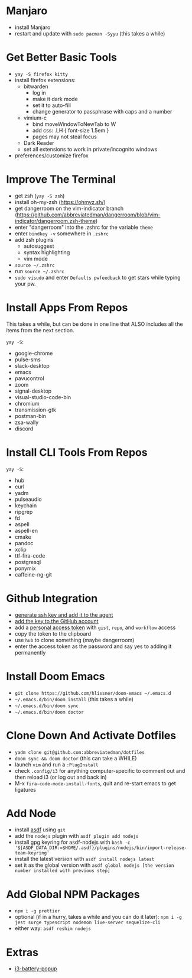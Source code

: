 # Manjaro

- install Manjaro
- restart and update with `sudo pacman -Syyu` (this takes a while)

# Get Better Basic Tools

- `yay -S firefox kitty`
- install firefox extensions:
  - bitwarden
    - log in
    - make it dark mode
    - set it to auto-fill
    - change generator to passphrase with caps and a number
  - vimium-c
    - bind moveWindowToNewTab to W
    - add css: .LH { font-size 1.5em }
    - pages may not steal focus
  - Dark Reader
  - set all extensions to work in private/incognito windows
- preferences/customize firefox

# Improve The Terminal

- get zsh (`yay -S zsh`)
- install oh-my-zsh (https://ohmyz.sh/)
- get dangerroom on the vim-indicator branch (https://github.com/abbreviatedman/dangerroom/blob/vim-indicator/dangerroom.zsh-theme)
- enter "dangerroom" into the .zshrc for the variable `theme`
- enter `bindkey -v` somewhere in `.zshrc`
- add zsh plugins
  - autosuggest
  - syntax highlighting
  - vim mode
- `source ~/.zshrc`
- run `source ~/.zshrc`
- `sudo visudo` and enter `Defaults pwfeedback` to get stars while typing your pw.

# Install Apps From Repos

This takes a while, but can be done in one line that ALSO includes all the items from the next section.

`yay -S`:

- google-chrome
- pulse-sms
- slack-desktop
- emacs
- pavucontrol
- zoom
- signal-desktop
- visual-studio-code-bin
- chromium
- transmission-gtk
- postman-bin
- zsa-wally
- discord

# Install CLI Tools From Repos

`yay -S`:

- hub
- curl
- yadm
- pulseaudio
- keychain
- ripgrep
- fd
- aspell
- aspell-en
- cmake
- pandoc
- xclip
- ttf-fira-code
- postgresql
- ponymix
- caffeine-ng-git

# Github Integration

- [generate ssh key and add it to the agent](https://docs.github.com/en/github-ae@latest/github/authenticating-to-github/generating-a-new-ssh-key-and-adding-it-to-the-ssh-agent)
- [add the key to the GitHub account](https://docs.github.com/en/github-ae@latest/articles/adding-a-new-ssh-key-to-your-github-account)
- add a [personal access token](https://github.com/settings/tokens) with `gist`, `repo`, and `workflow` access
- copy the token to the clipboard
- use `hub` to clone something (maybe dangerroom)
- enter the access token as the password and say yes to adding it permanently

# Install Doom Emacs

- `git clone https://github.com/hlissner/doom-emacs ~/.emacs.d`
- `~/.emacs.d/bin/doom install` (this takes a while)
- `~/.emacs.d/bin/doom sync`
- `~/.emacs.d/bin/doom doctor`

# Clone Down And Activate Dotfiles

- `yadm clone git@github.com:abbreviatedman/dotfiles`
- `doom sync && doom doctor` (this can take a WHILE)
- launch `vim` and run a `:PlugInstall`
- check `.config/i3` for anything computer-specific to comment out and then reload i3 (or log out and back in)
- M-x `fira-code-mode-install-fonts`, quit and re-start emacs to get ligatures

# Add Node

- install [asdf](https://asdf-vm.com/#/core-manage-asdf) using `git`
- add the `nodejs` plugin with `asdf plugin add nodejs`
- install gpg keyring for asdf-nodejs with `bash -c '${ASDF_DATA_DIR:=$HOME/.asdf}/plugins/nodejs/bin/import-release-team-keyring'`
- install the latest version with `asdf install nodejs latest`
- set it as the global version with `asdf global nodejs [the version number installed with previous step]`

# Add Global NPM Packages

- `npm i -g prettier`
- optional (if in a hurry, takes a while and you can do it later): `npm i -g jest surge typescript nodemon live-server sequelize-cli`
- either way: `asdf reshim nodejs`

# Extras

- [i3-battery-popup](https://github.com/rjekker/i3-battery-popup)
